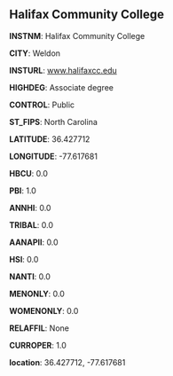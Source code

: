 
Halifax Community College
---
**INSTNM**: Halifax Community College

**CITY**: Weldon

**INSTURL**: www.halifaxcc.edu

**HIGHDEG**: Associate degree

**CONTROL**: Public

**ST_FIPS**: North Carolina

**LATITUDE**: 36.427712

**LONGITUDE**: -77.617681

**HBCU**: 0.0

**PBI**: 1.0

**ANNHI**: 0.0

**TRIBAL**: 0.0

**AANAPII**: 0.0

**HSI**: 0.0

**NANTI**: 0.0

**MENONLY**: 0.0

**WOMENONLY**: 0.0

**RELAFFIL**: None

**CURROPER**: 1.0

**location**: 36.427712, -77.617681